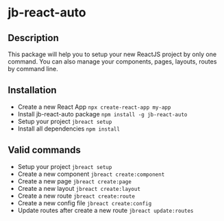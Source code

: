 # jb-react-auto 
## Description
This package will help you to setup your new ReactJS project by only one command.
You can also manage your components, pages, layouts, routes by command line. 
## Installation
 - Create a new React App 
 `npx create-react-app my-app`
 - Install jb-react-auto package 
 `npm install -g jb-react-auto`
 - Setup your project
 `jbreact setup`
 - Install all dependencies 
 `npm install`
## Valid commands 
- Setup your project
`jbreact setup`
- Create a new component 
`jbreact create:component`
- Create a new page
`jbreact create:page`
- Create a new layout
`jbreact create:layout` 
- Create a new route 
`jbreact create:route`
- Create a new config file 
`jbreact create:config`
- Update routes after create a new route 
`jbreact update:routes`

